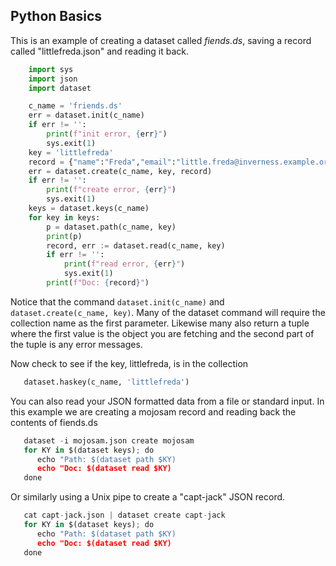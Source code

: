 
## Python Basics

This is an example of creating a dataset called *fiends.ds*, saving
a record called "littlefreda.json" and reading it back.

```python
    import sys
    import json
    import dataset

    c_name = 'friends.ds'
    err = dataset.init(c_name)
    if err != '':
        print(f"init error, {err}")
        sys.exit(1)
    key = 'littlefreda'
    record = {"name":"Freda","email":"little.freda@inverness.example.org"}
    err = dataset.create(c_name, key, record)
    if err != '':
        print(f"create error, {err}")
        sys.exit(1)
    keys = dataset.keys(c_name)
    for key in keys:
        p = dataset.path(c_name, key)
        print(p)
        record, err := dataset.read(c_name, key)
        if err != '':
            print(f"read error, {err}")
            sys.exit(1)
        print(f"Doc: {record}")
```

Notice that the command `dataset.init(c_name)` and 
`dataset.create(c_name, key)`. Many of the dataset command will require 
the collection name as the first parameter.  Likewise many also return 
a tuple where the first value is the object you are fetching and the 
second part of the tuple is any error messages. 

Now check to see if the key, littlefreda, is in the collection

```python
   dataset.haskey(c_name, 'littlefreda')
```

You can also read your JSON formatted data from a file or standard 
input.  In this example we are creating a mojosam record and reading 
back the contents of fiends.ds

```python
   dataset -i mojosam.json create mojosam
   for KY in $(dataset keys); do
      echo "Path: $(dataset path $KY) 
      echo "Doc: $(dataset read $KY)
   done
```

Or similarly using a Unix pipe to create a "capt-jack" JSON record.

```python
   cat capt-jack.json | dataset create capt-jack
   for KY in $(dataset keys); do
      echo "Path: $(dataset path $KY) 
      echo "Doc: $(dataset read $KY)
   done
```

